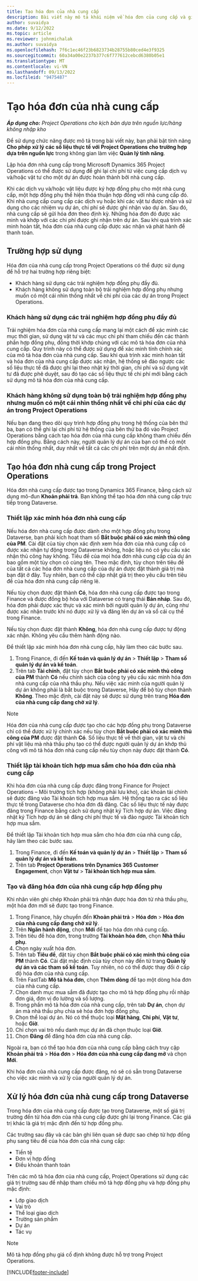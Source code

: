 ```yaml
---
title: Tạo hóa đơn của nhà cung cấp
description: Bài viết này mô tả khái niệm về hóa đơn của cung cấp và giải thích cách tạo chúng trong Microsoft Dynamics 365 Project Operations.
author: suvaidya
ms.date: 9/12/2022
ms.topic: article
ms.reviewer: johnmichalak
ms.author: suvaidya
ms.openlocfilehash: 7f6c1ec46f23b6823734b28755b80ced4e3f9325
ms.sourcegitcommit: 60a34a00e2237b377c6f777612cebcd6380b05e1
ms.translationtype: MT
ms.contentlocale: vi-VN
ms.lasthandoff: 09/13/2022
ms.locfileid: "9475487"
---
```

# <a name="create-vendor-invoices"></a>Tạo hóa đơn của nhà cung cấp

_**Áp dụng cho:** Project Operations cho kịch bản dựa trên nguồn lực/hàng không nhập kho_

Để sử dụng chức năng được mô tả trong bài viết này, bạn phải bật tính năng **Cho phép xử lý các số liệu thực tế với Project Operations cho trường hợp dựa trên nguồn lực** trong không gian làm việc **Quản lý tính năng**.

Lập hóa đơn nhà cung cấp trong Microsoft Dynamics 365 Project Operations có thể được sử dụng để ghi lại chi phí từ việc cung cấp dịch vụ và/hoặc vật tư cho một dự án được hoàn thành bởi nhà cung cấp.

Khi các dịch vụ và/hoặc vật liệu được ký hợp đồng phụ cho một nhà cung cấp, một hợp đồng phụ thể hiện thỏa thuận hợp đồng với nhà cung cấp đó. Khi nhà cung cấp cung cấp các dịch vụ hoặc khi các vật tư được nhận và sử dụng cho các nhiệm vụ dự án, chi phí sẽ được ghi nhận vào dự án. Sau đó, nhà cung cấp sẽ gửi hóa đơn theo định kỳ. Những hóa đơn đó được xác minh và khớp với các chi phí được ghi nhận trên dự án. Sau khi quá trình xác minh hoàn tất, hóa đơn của nhà cung cấp được xác nhận và phát hành để thanh toán.

## <a name="scenarios-for-use"></a>Trường hợp sử dụng

Hóa đơn của nhà cung cấp trong Project Operations có thể được sử dụng để hỗ trợ hai trường hợp riêng biệt:

- Khách hàng sử dụng các trải nghiệm hợp đồng phụ đầy đủ.
- Khách hàng không sử dụng toàn bộ trải nghiệm hợp đồng phụ nhưng muốn có một cái nhìn thống nhất về chi phí của các dự án trong Project Operations.

### <a name="customers-use-the-full-subcontracting-experiences"></a>Khách hàng sử dụng các trải nghiệm hợp đồng phụ đầy đủ

Trải nghiệm hóa đơn của nhà cung cấp mang lại một cách để xác minh các mục thời gian, sử dụng vật tư và các mục chi phí tham chiếu đến các thành phần hợp đồng phụ, đồng thời khớp chúng với các mô tả hóa đơn của nhà cung cấp. Quy trình này có thể được sử dụng để xác minh tính chính xác của mô tả hóa đơn của nhà cung cấp. Sau khi quá trình xác minh hoàn tất và hóa đơn của nhà cung cấp được xác nhận, hệ thống sẽ đảo ngược các số liệu thực tế đã được ghi lại theo nhật ký thời gian, chi phí và sử dụng vật tư đã được phê duyệt, sau đó tạo các số liệu thực tế chi phí mới bằng cách sử dụng mô tả hóa đơn của nhà cung cấp.

### <a name="customers-dont-use-the-full-subcontracting-experiences-but-want-to-have-a-unified-view-of-costs-on-projects-in-project-operations"></a>Khách hàng không sử dụng toàn bộ trải nghiệm hợp đồng phụ nhưng muốn có một cái nhìn thống nhất về chi phí của các dự án trong Project Operations

Nếu bạn đang theo dõi quy trình hợp đồng phụ trong hệ thống của bên thứ ba, bạn có thể ghi lại chi phí từ hệ thống của bên thứ ba đó vào Project Operations bằng cách tạo hóa đơn của nhà cung cấp không tham chiếu đến hợp đồng phụ. Bằng cách này, người quản lý dự án của bạn có thể có một cái nhìn thống nhất, duy nhất về tất cả các chi phí trên một dự án nhất định.

## <a name="create-vendor-invoices-in-project-operations"></a>Tạo hóa đơn nhà cung cấp trong Project Operations

Hóa đơn nhà cung cấp được tạo trong Dynamics 365 Finance, bằng cách sử dụng mô-đun **Khoản phải trả**. Bạn không thể tạo hóa đơn nhà cung cấp trực tiếp trong Dataverse.

### <a name="set-up-vendor-invoice-verification"></a>Thiết lập xác minh hóa đơn nhà cung cấp

Nếu hóa đơn nhà cung cấp được dành cho một hợp đồng phụ trong Dataverse, bạn phải kích hoạt tham số **Bắt buộc phải có xác minh thủ công của PM**. Cài đặt của tùy chọn xác định xem hóa đơn của nhà cung cấp có được xác nhận tự động trong Dataverse không, hoặc liệu nó có yêu cầu xác nhận thủ công hay không. Tiêu đề của mọi hóa đơn nhà cung cấp của dự án bao gồm một tùy chọn có cùng tên. Theo mặc định, tùy chọn trên tiêu đề của tất cả các hóa đơn nhà cung cấp của dự án được đặt thành giá trị mà bạn đặt ở đây. Tuy nhiên, bạn có thể cập nhật giá trị theo yêu cầu trên tiêu đề của hóa đơn nhà cung cấp riêng lẻ.

Nếu tùy chọn được đặt thành **Có**, hóa đơn nhà cung cấp được tạo trong Finance và được đồng bộ hóa với Dataverse có trạng thái **Bản nháp**. Sau đó, hóa đơn phải được xác thực và xác minh bởi người quản lý dự án, cũng như được xác nhận trước khi nó được xử lý và đăng lên dự án và sổ cái cụ thể trong Finance.

Nếu tùy chọn được đặt thành **Không**, hóa đơn nhà cung cấp được tự động xác nhận. Không yêu cầu thêm hành động nào.

Để thiết lập xác minh hóa đơn nhà cung cấp, hãy làm theo các bước sau.

1. Trong Finance, đi đến **Kế toán và quản lý dự án** \> **Thiết lập** \> **Tham số quản lý dự án và kế toán**.
1. Trên tab **Tài chính**, đặt tùy chọn **Bắt buộc phải có xác minh thủ công của PM** thành **Có** nếu chính sách của công ty yêu cầu xác minh hóa đơn nhà cung cấp của nhà thầu phụ. Nếu việc xác minh của người quản lý dự án không phải là bắt buộc trong Dataverse, Hãy để bộ tùy chọn thành **Không**. Theo mặc định, cài đặt này sẽ được sử dụng trên trang **Hóa đơn của nhà cung cấp đang chờ xử lý**.

> [!NOTE]
> Hóa đơn của nhà cung cấp được tạo cho các hợp đồng phụ trong Dataverse chỉ có thể được xử lý chính xác nếu tùy chọn **Bắt buộc phải có xác minh thủ công của PM** được đặt thành **Có**. Số liệu thực tế về thời gian, vật tư và chi phí vật liệu mà nhà thầu phụ tạo có thể được người quản lý dự án khớp thủ công với mô tả hóa đơn nhà cung cấp nếu tùy chọn này được đặt thành **Có**.

### <a name="set-up-a-procurement-integration-account-for-vendor-invoices"></a>Thiết lập tài khoản tích hợp mua sắm cho hóa đơn của nhà cung cấp

Khi hóa đơn của nhà cung cấp được đăng trong Finance for Project Operations – Môi trường tích hợp (không phải lưu kho), các khoản tài chính sẽ được đăng vào Tài khoản tích hợp mua sắm. Hệ thống tạo ra các số liệu thực tế trong Dataverse cho hóa đơn đã đăng. Các số liệu thực tế này được đăng trong Finance bằng cách sử dụng nhật ký Tích hợp dự án. Việc đăng nhật ký Tích hợp dự án sẽ đăng chi phí thực tế và đảo ngược Tài khoản tích hợp mua sắm.

Để thiết lập Tài khoản tích hợp mua sắm cho hóa đơn của nhà cung cấp, hãy làm theo các bước sau.

1. Trong Finance, đi đến **Kế toán và quản lý dự án** \> **Thiết lập** \> **Tham số quản lý dự án và kế toán**.
1. Trên tab **Project Operations trên Dynamics 365 Customer Engagement**, chọn **Vật tư** \> **Tài khoản tích hợp mua sắm**.

### <a name="create-and-post-subcontract-vendor-invoices"></a>Tạo và đăng hóa đơn của nhà cung cấp hợp đồng phụ

Khi nhân viên ghi chép Khoản phải trả nhận được hóa đơn từ nhà thầu phụ, một hóa đơn mới sẽ được tạo trong Finance.

1. Trong Finance, hãy chuyển đến **Khoản phải trả** \> **Hóa đơn** \> **Hóa đơn của nhà cung cấp đang chờ xử lý**.
1. Trên **Ngăn hành động**, chọn **Mới** để tạo hóa đơn nhà cung cấp.
1. Trên tiêu đề hóa đơn, trong trường **Tài khoản hóa đơn**, chọn **Nhà thầu phụ**.
1. Chọn ngày xuất hóa đơn.
1. Trên tab **Tiêu đề**, đặt tùy chọn **Bắt buộc phải có xác minh thủ công của PM** thành **Có**. Cài đặt mặc định của tùy chọn này đến từ trang **Quản lý dự án và các tham số kế toán**. Tuy nhiên, nó có thể được thay đổi ở cấp độ hóa đơn của nhà cung cấp.
1. Trên FastTab **Mô tả hóa đơn**, chọn **Thêm dòng** để tạo một dòng hóa đơn của nhà cung cấp.
1. Chọn danh mục mua sắm đã được tạo cho mô tả hợp đồng phụ rồi nhập đơn giá, đơn vị đo lường và số lượng.
1. Trong phần mô tả hóa đơn của nhà cung cấp, trên tab **Dự án**, chọn dự án mà nhà thầu phụ chia sẻ hóa đơn hợp đồng phụ.
1. Chọn thể loại dự án. Nó có thể thuộc loại **Mặt hàng**, **Chi phí**, **Vật tư**, hoặc **Giờ**.
1. Chỉ chọn vai trò nếu danh mục dự án đã chọn thuộc loại **Giờ**.
1. Chọn **Đăng** để đăng hóa đơn của nhà cung cấp.

Ngoài ra, bạn có thể tạo hóa đơn của nhà cung cấp bằng cách truy cập **Khoản phải trả** \> **Hóa đơn** \> **Hóa đơn của nhà cung cấp đang mở** và chọn **Mới**.

Khi hóa đơn của nhà cung cấp được đăng, nó sẽ có sẵn trong Dataverse cho việc xác minh và xử lý của người quản lý dự án.

## <a name="vendor-invoice-processing-in-dataverse"></a>Xử lý hóa đơn của nhà cung cấp trong Dataverse

Trong hóa đơn của nhà cung cấp được tạo trong Dataverse, một số giá trị trường đến từ hóa đơn của nhà cung cấp được ghi lại trong Finance. Các giá trị khác là giá trị mặc định đến từ hợp đồng phụ.

Các trường sau đây và các bản ghi liên quan sẽ được sao chép từ hợp đồng phụ sang tiêu đề của hóa đơn của nhà cung cấp:

- Tiền tệ
- Đơn vị hợp đồng
- Điều khoản thanh toán

Trên các mô tả hóa đơn của nhà cung cấp, Project Operations sử dụng các giá trị trường sau để nhập tham chiếu mô tả hợp đồng phụ và hợp đồng phụ mặc định:

- Lớp giao dịch
- Vai trò
- Thể loại giao dịch
- Trường sản phẩm
- Dự án
- Tác vụ

> [!NOTE]
> Mô tả hợp đồng phụ giá cố định không được hỗ trợ trong Project Operations.

[!INCLUDE[footer-include](../includes/footer-banner.md)]
